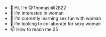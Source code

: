 - 👋 Hi, I’m @Thomashill2822
- 👀 I’m interested in woman 
- 🌱 I’m currently learning sex fun with woman 
- 💞️ I’m looking to collaborate for sexy woman 
- 📫 How to reach me 25

<!---
Thomashill2822/Thomashill2822 is a ✨ special ✨ repository because its `README.md` (this file) appears on your GitHub profile.
You can click the Preview link to take a look at your changes.
--->
